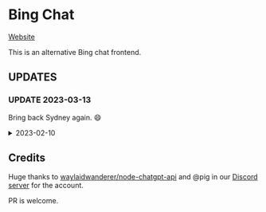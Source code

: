 # Bing Chat

[Website](https://bing-chat.vercel.app/)

This is an alternative Bing chat frontend.

## UPDATES

### UPDATE 2023-03-13

Bring back Sydney again. 😄

<details>
<summary>2023-02-10</summary>

### UPDATE 2023-02-10

> **Warning**
>
> **Sorry. The account used to run this App is currently banned from Microsoft. We may not be able to use this App for now. 😞**
>
> More specifically, the account was removed from the early access program, and put back into the waiting list. And the account can't access the Microsoft Rewards any more. Nothing else is affected. When banned, the account has been used for only 1 day with ~2k conversations.
>
> I'm considering to use a new account to run this App with rate limit. If you have any idea, please let me know.

</details>

## Credits

Huge thanks to [waylaidwanderer/node-chatgpt-api](https://github.com/waylaidwanderer/node-chatgpt-api) and @pig in our [Discord server](https://discord.gg/rxn2mzWaBK) for the account.

PR is welcome.
